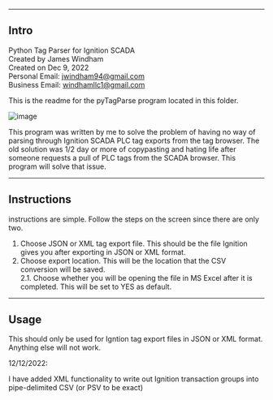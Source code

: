 -------------
Intro
-------------

Python Tag Parser for Ignition SCADA</br>
Created by James Windham</br>
Created on Dec 9, 2022</br>
Personal Email: jwindham94@gmail.com</br>
Business Email: windhamllc1@gmail.com</br>


This is the readme for the pyTagParse program located in this folder.

![image](https://user-images.githubusercontent.com/25441533/207164168-318d0079-1744-4878-b5ac-cf4f0a6ce68f.png)

This program was written by me to solve the problem of having no way of parsing through Ignition SCADA PLC tag exports from the tag browser. The old solution was 1/2 day or more of copypasting and hating life after someone requests a pull of PLC tags from the SCADA browser. This program will solve that issue.

-------------
Instructions
-------------

instructions are simple. Follow the steps on the screen since there are only two.

1. Choose JSON or XML tag export file. This should be the file Ignition gives you after exporting in JSON or XML format.</br>
2. Choose export location. This will be the location that the CSV conversion will be saved.</br>
  2.1. Choose whether you will be opening the file in MS Excel after it is completed. This will be set to YES as default.</br>
  
-------------
Usage
-------------

This should only be used for Igntion tag export files in JSON or XML format. Anything else will not work.

12/12/2022:

I have added XML functionality to write out Ignition transaction groups into pipe-delimited CSV (or PSV to be exact)
